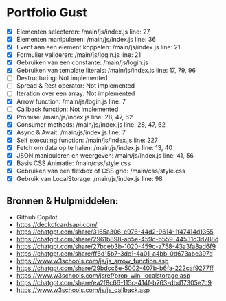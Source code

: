 # Portfolio Gust

<div>

  - [x] Elementen selecteren: /main/js/index.js line: 27
  - [x] Elementen manipuleren: /main/js/index.js line: 36
  - [x] Event aan een element koppelen: /main/js/index.js line: 21
  - [x] Formulier valideren: /main/js/login.js line: 21
  - [x] Gebruiken van een constante: /main/js/login.js
  - [x] Gebruiken van template literals: /main/js/index.js line: 17, 79, 96
  - [ ] Destructuring: Not implemented
  - [ ] Spread & Rest operator: Not implemented
  - [ ] Iteration over een array: Not implemented
  - [x] Arrow function: /main/js/login.js line: 7
  - [ ] Callback function: Not implemented
  - [x] Promise: /main/js/index.js line: 28, 47, 62
  - [x] Consumer methods: /main/js/index.js line: 28, 47, 62
  - [x] Async & Await: /main/js/index.js line: 7
  - [x] Self executing function: /main/js/index.js line: 227
  - [x] Fetch om data op te halen: /main/js/index.js line: 13, 40
  - [x] JSON manipuleren en weergeven: /main/js/index.js line: 41, 56
  - [x] Basis CSS Animatie: /main/css/style.css
  - [x] Gebruiken van een flexbox of CSS grid: /main/css/style.css
  - [x] Gebruik van LocalStorage: /main/js/index.js line: 98

<h2>Bronnen & Hulpmiddelen:</h2>

  - Github Copilot
  - https://deckofcardsapi.com/
  - https://chatgpt.com/share/3165a306-e976-44d2-9614-1f47414d1355
  - https://chatgpt.com/share/2961b898-ab5e-459c-b559-44531d3d788d
  - https://chatgpt.com/share/27bceb3b-1020-459c-a758-43a3fa8ad6f9
  - https://chatgpt.com/share/ff6d15b7-3de1-4a01-a4bb-0d673abe397d
  - https://www.w3schools.com/js/js_arrow_function.asp
  - https://chatgpt.com/share/29bdcc6e-5002-407b-b6fa-222caf9277ff
  - https://www.w3schools.com/jsref/prop_win_localstorage.asp
  - https://chatgpt.com/share/ea2f8c66-115c-414f-b763-dbd17305e7c9
  - https://www.w3schools.com/js/js_callback.asp
</div>